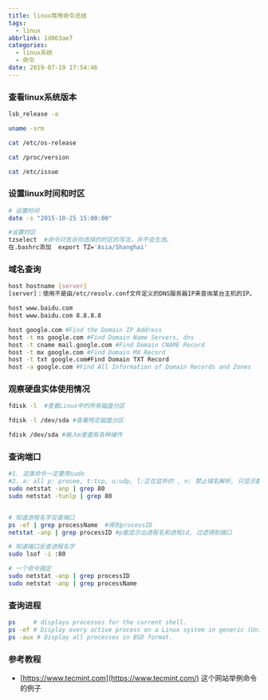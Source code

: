 ```yaml
---
title: linux常用命令总结
tags:
  - linux
abbrlink: 1d063ae7
categories:
  - linux系统
  - 命令
date: 2019-07-19 17:54:46
---
```




### 查看linux系统版本

```bash
lsb_release -a 

uname -srm  

cat /etc/os-release

cat /proc/version

cat /etc/issue
```

<!-- more -->

### 设置linux时间和时区

```bash
# 设置时间
date -s "2015-10-25 15:00:00"

#设置时区
tzselect  #命令只告诉你选择的时区的写法，并不会生效。
在.bashrc添加  export TZ='Asia/Shanghai'
```



### 域名查询

```bash
host hostname [server]
[server]：使用不是由/etc/resolv.conf文件定义的DNS服务器IP来查询某台主机的IP。

host www.baidu.com
host www.baidu.com 8.8.8.8

host google.com #Find the Domain IP Address
host -t ns google.com #Find Domain Name Servers, dns
host -t cname mail.google.com #Find Domain CNAME Record
host -t mx google.com #Find Domain MX Record
host -t txt google.com#Find Domain TXT Record
host -a google.com #Find All Information of Domain Records and Zones
```



### 观察硬盘实体使用情况

```bash
fdisk -l  #查看Linux中的所有磁盘分区

fdisk -l /dev/sda #查看特定磁盘分区

fdisk /dev/sda #输入m里面有各种操作
```



### 查询端口

```bash
#1. 这类命令一定要用sudo
#2. a: all p: procee, t:tcp, u:udp, l:正在监听的 , n: 禁止域名解析, 只显示数字ip
sudo netstat -anp | grep 80
sudo netstat -tunlp | grep 80


# 知道进程名字反查端口
ps -ef | grep processName  #得到processID
netstat -anp | grep processID #p能显示出进程名和进程id, 过滤得到端口

# 知道端口反查进程名字
sudo lsof -i :80

# 一个命令搞定
sudo netstat -anp | grep processID
sudo netstat -anp | grep processName
```



### 查询进程

```bash
ps     # displays processes for the current shell.
ps -ef # Display every active process on a Linux system in generic (Unix/Linux) format.
ps -aux # Display all processes in BSD format.
```





### 参考教程

+ [https://www.tecmint.com](https://www.tecmint.com/) 这个网站举例命令的例子